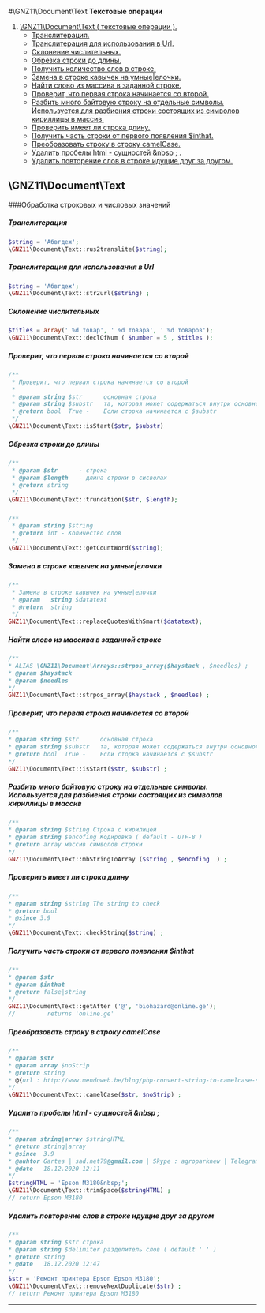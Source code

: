 #\GNZ11\Document\Text
**Текстовые операции**
1. [\GNZ11\Document\Text ( текстовые операции ).](#GNZ11DocumentText)
    + [Транслитерация.](#rus2translite)
    + [Транслитерация для использования в Url.](#str2url)
    + [Склонение числительных.](#declOfNum)
    + [Обрезка строки до длины.](#truncation)
    + [Получить количество слов в строке.](#getCountWord)
    + [Замена в строке кавычек на умные|елочки.](#replaceQuotesWithSmart)
    + [Найти слово из массива в заданной строке.](#strpos_array)
    + [Проверит, что первая строка начинается со второй.](#isStart)
    + [Разбить много байтовую строку на отдельные символы. Используется для разбиения строки состоящих из символов кириллицы в массив.](#mbStringToArray)
    + [Проверить имеет ли строка длину.](#checkString)
    + [Получить часть строки от первого появления $inthat.](#getAfter)
    + [Преобразовать строку в строку camelCase.](#camelCase)
    + [Удалить пробелы html - сущностей &nbsp ; .](#trimSpace)
    + [Удалить повторение слов в строке идущие друг за другом.](#removeNextDuplicate)

## <a name="GNZ11DocumentText"></a>  \GNZ11\Document\Text
###Обработка строковых и числовых значений
##### Транслитерация <a name="rus2translite"></a>
```php
$string = 'Абвгдеж';
\GNZ11\Document\Text::rus2translite($string);
```
##### Транслитерация для использования в Url <a name="str2url"></a>
```php
$string = 'Абвгдеж';
\GNZ11\Document\Text::str2url($string) ; 
```
##### Склонение числительных <a name="declOfNum"></a>
```php
$titles = array(' %d товар', ' %d товара', ' %d товаров');
\GNZ11\Document\Text::declOfNum ( $number = 5 , $titles );
```
##### Проверит, что первая строка начинается со второй <a name="isStart"></a>
```php 
/**
 * Проверит, что первая строка начинается со второй
 * 
 * @param string $str      основная строка
 * @param string $substr   та, которая может содержаться внутри основной
 * @return bool  True -    Если сторка начинается с $substr
 */
\GNZ11\Document\Text::isStart($str, $substr)
```
##### Обрезка строки до длины <a name="truncation"></a>
```php
/**
 * @param $str      - строка
 * @param $length   - длина строки в сисволах
 * @return string
 */
\GNZ11\Document\Text::truncation($str, $length);
```
#####  <a name="getCountWord"></a>
```php
/**
 * @param string $string
 * @return int - Количество слов
 */
\GNZ11\Document\Text::getCountWord($string);
```
##### Замена в строке кавычек на умные|елочки <a name="replaceQuotesWithSmart"></a>
```php
/**
 * Замена в строке кавычек на умные|елочки
 * @param   string $datatext
 * @return  string
 */
GNZ11\Document\Text::replaceQuotesWithSmart($datatext);
```
##### Найти слово из массива в заданной строке <a name="strpos_array"></a>
 ```php
/**
 * ALIAS \GNZ11\Document\Arrays::strpos_array($haystack , $needles) ;
 * @param $haystack
 * @param $needles
 */
GNZ11\Document\Text::strpos_array($haystack , $needles) ;
 ```
##### Проверит, что первая строка начинается со второй <a name="isStart"></a>
 ```php
/**
 * @param string $str      основная строка
 * @param string $substr   та, которая может содержаться внутри основной
 * @return bool  True -    Если сторка начинается с $substr
 */
GNZ11\Document\Text::isStart($str, $substr) ; 
 ```
##### Разбить много байтовую строку на отдельные символы. Используется для разбиения строки состоящих из символов кириллицы в массив <a name="mbStringToArray"></a>
 ```php
/**
 * @param string $string Строка с кирилицей
 * @param string $encofing Кодировка ( default - UTF-8 )
 * @return array массив символов строки
 */
GNZ11\Document\Text::mbStringToArray ($string , $encofing  ) ; 
 ```
##### Проверить имеет ли строка длину <a name="checkString"></a>
 ```php
/**
 * @param string $string The string to check
 * @return bool
 * @since 3.9
 */
\GNZ11\Document\Text::checkString($string) ; 
 ```
##### Получить часть строки от первого появления $inthat <a name="getAfter"></a>
 ```php
/**
 * @param $str
 * @param $inthat
 * @return false|string
 */
GNZ11\Document\Text::getAfter ('@', 'biohazard@online.ge');
//         returns 'online.ge'
```
##### Преобразовать строку в строку camelCase <a name="camelCase"></a>
 ```php
/**
 * @param $str
 * @param array $noStrip
 * @return string
 * @{url : http://www.mendoweb.be/blog/php-convert-string-to-camelcase-string/ }
 */
\GNZ11\Document\Text::camelCase($str, $noStrip) ;
 ```
##### Удалить пробелы html - сущностей &nbsp ; <a name="trimSpace"></a>
 ```php
/**
* @param string|array $stringHTML
* @return string|array
* @since  3.9
* @auhtor Gartes | sad.net79@gmail.com | Skype : agroparknew | Telegram : @gartes
* @date   18.12.2020 12:11
*/
$stringHTML = 'Epson M3180&nbsp;';
\GNZ11\Document\Text::trimSpace($stringHTML) ;
// return Epson M3180
 ```
##### Удалить повторение слов в строке идущие друг за другом <a name="removeNextDuplicate"></a>
 ```php
/**
 * @param string $str строка
 * @param string $delimiter разделитель слов ( default ' ' )
 * @return string
 * @date   18.12.2020 12:47
 */
$str = 'Ремонт принтера Epson Epson M3180';
\GNZ11\Document\Text::removeNextDuplicate($str) ;
// return Ремонт принтера Epson M3180
 ```


***************************************************************************************